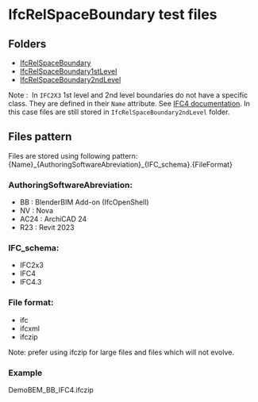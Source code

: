 # IfcRelSpaceBoundary test files
## Folders
* [IfcRelSpaceBoundary](https://ifc43-docs.standards.buildingsmart.org/IFC/RELEASE/IFC4x3/HTML/lexical/IfcRelSpaceBoundary.htm)
* [IfcRelSpaceBoundary1stLevel](https://ifc43-docs.standards.buildingsmart.org/IFC/RELEASE/IFC4x3/HTML/lexical/IfcRelSpaceBoundary1stLevel.htm)
* [IfcRelSpaceBoundary2ndLevel](https://ifc43-docs.standards.buildingsmart.org/IFC/RELEASE/IFC4x3/HTML/lexical/IfcRelSpaceBoundary2ndLevel.htm)

Note : 
In `IFC2X3` 1st level and 2nd level boundaries do not have a specific class. 
They are defined in their `Name` attribute. See [IFC4 documentation](https://standards.buildingsmart.org/IFC/RELEASE/IFC4/ADD2_TC1/HTML/link/ifcrelspaceboundary.htm).
In this case files are still stored in `IfcRelSpaceBoundary2ndLevel` folder.

## Files pattern
Files are stored using following pattern:
{Name}\_{AuthoringSoftwareAbreviation}\_{IFC_schema}.{FileFormat}

### AuthoringSoftwareAbreviation:
* BB : BlenderBIM Add-on (IfcOpenShell)
* NV : Nova
* AC24 : ArchiCAD 24
* R23 : Revit 2023

### IFC_schema:
* IFC2x3
* IFC4
* IFC4.3

### File format:
* ifc
* ifcxml
* ifczip

Note: prefer using ifczip for large files and files which will not evolve.

### Example
DemoBEM_BB_IFC4.ifczip
